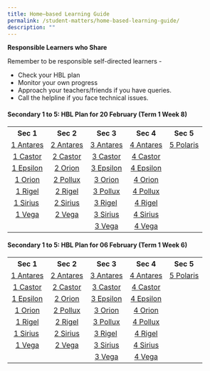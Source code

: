 ```yaml
---
title: Home–based Learning Guide
permalink: /student-matters/home-based-learning-guide/
description: ""
---
```

<p><strong>Responsible Learners who Share</strong></p>
<p>Remember to be responsible self-directed learners -</p>
<ul>
<li>Check your HBL plan</li>
<li>Monitor your own progress</li>
<li>Approach your teachers/friends if you have queries.</li>
<li>Call the helpline if you face technical issues.</li>
</ul>
<h4><strong>Secondary 1 to 5: HBL Plan for 20 February (Term 1 Week 8)</strong></h4>
<table>
<tbody>
<tr>
<th style="text-align: center;">Sec 1</th>
<th style="text-align: center;">Sec 2</th>
<th style="text-align: center;">Sec 3</th>
<th style="text-align: center;">Sec 4</th>
<th style="text-align: center;">Sec 5</th>
</tr>
<tr>
<td style="text-align: center;"><a href="https://northlandsec.moe.edu.sg/qql/slot/u511/Events/2023/HBL%202023/HBL%2020%20Feb%202023/1%20Antares%20HBL%20Plan%20-%20Mon%2020%20Feb.pdf" target="_blank" rel="noopener">1 Antares</a></td>
<td style="text-align: center;"><a href="https://northlandsec.moe.edu.sg/qql/slot/u511/Events/2023/HBL%202023/HBL%2020%20Feb%202023/2%20Antares%20HBL%20Plan%20-%20Mon%2020%20Feb.pdf" target="_blank" rel="noopener">2 Antares</a></td>
<td style="text-align: center;"><a href="https://northlandsec.moe.edu.sg/qql/slot/u511/Events/2023/HBL%202023/HBL%2020%20Feb%202023/3%20Antares%20HBL%20Plan%20-%20Mon%2020%20Feb.pdf" target="_blank" rel="noopener">3 Antares</a></td>
<td style="text-align: center;"><a href="https://northlandsec.moe.edu.sg/qql/slot/u511/Events/2023/HBL%202023/HBL%2020%20Feb%202023/4%20Antares%20HBL%20Plan%20-%20Mon%2020%20Feb.pdf" target="_blank" rel="noopener">4 Antares</a></td>
<td style="text-align: center;"><a href="https://northlandsec.moe.edu.sg/qql/slot/u511/Events/2023/HBL%202023/HBL%2020%20Feb%202023/5%20Polaris%20HBL%20Plan%20-%20Mon%2020%20Feb.pdf" target="_blank" rel="noopener">5 Polaris</a></td>
</tr>
<tr>
<td style="text-align: center;"><a href="https://northlandsec.moe.edu.sg/qql/slot/u511/Events/2023/HBL%202023/HBL%2020%20Feb%202023/1%20Castor%20HBL%20Plan%20-%20Mon%2020%20Feb.pdf" target="_blank" rel="noopener">1 Castor</a></td>
<td style="text-align: center;"><a href="https://northlandsec.moe.edu.sg/qql/slot/u511/Events/2023/HBL%202023/HBL%2020%20Feb%202023/2%20Castor%20HBL%20Plan%20-%20Mon%2020%20Feb.pdf" target="_blank" rel="noopener">2 Castor</a></td>
<td style="text-align: center;"><a href="https://northlandsec.moe.edu.sg/qql/slot/u511/Events/2023/HBL%202023/HBL%2020%20Feb%202023/3%20Castor%20HBL%20Plan%20-%20Mon%2020%20Feb.pdf" target="_blank" rel="noopener">3 Castor</a></td>
<td style="text-align: center;"><a href="https://northlandsec.moe.edu.sg/qql/slot/u511/Events/2023/HBL%202023/HBL%2020%20Feb%202023/4%20Castor%20HBL%20Plan%20-%20Mon%2020%20Feb.pdf" target="_blank" rel="noopener">4 Castor</a></td>
<td style="text-align: center;">&nbsp;</td>
</tr>
<tr>
<td style="text-align: center;"><a href="https://northlandsec.moe.edu.sg/qql/slot/u511/Events/2023/HBL%202023/HBL%2020%20Feb%202023/1%20Epsilon%20HBL%20Plan%20-%20Mon%2020%20Feb.pdf" target="_blank" rel="noopener">1 Epsilon</a></td>
<td style="text-align: center;"><a href="https://northlandsec.moe.edu.sg/qql/slot/u511/Events/2023/HBL%202023/HBL%2020%20Feb%202023/2%20Orion%20HBL%20Plan%20-%20Mon%2020%20Feb.pdf" target="_blank" rel="noopener">2 Orion</a></td>
<td style="text-align: center;"><a href="https://northlandsec.moe.edu.sg/qql/slot/u511/Events/2023/HBL%202023/HBL%2020%20Feb%202023/3%20Epsilon%20HBL%20Plan%20-%20Mon%2020%20Feb.pdf" target="_blank" rel="noopener">3 Epsilon</a></td>
<td style="text-align: center;"><a href="https://northlandsec.moe.edu.sg/qql/slot/u511/Events/2023/HBL%202023/HBL%2020%20Feb%202023/4%20Epsilon%20HBL%20Plan%20-%20Mon%2020%20Feb.pdf" target="_blank" rel="noopener">4 Epsilon</a></td>
<td style="text-align: center;">&nbsp;</td>
</tr>
<tr>
<td style="text-align: center;"><a href="https://northlandsec.moe.edu.sg/qql/slot/u511/Events/2023/HBL%202023/HBL%2020%20Feb%202023/1%20Orion%20HBL%20Plan%20-%20Mon%2020%20Feb.pdf" target="_blank" rel="noopener">1 Orion</a></td>
<td style="text-align: center;"><a href="https://northlandsec.moe.edu.sg/qql/slot/u511/Events/2023/HBL%202023/HBL%2020%20Feb%202023/2%20Pollux%20HBL%20Plan%20-%20Mon%2020%20Feb.pdf" target="_blank" rel="noopener">2 Pollux</a></td>
<td style="text-align: center;"><a href="https://northlandsec.moe.edu.sg/qql/slot/u511/Events/2023/HBL%202023/HBL%2020%20Feb%202023/3%20Orion%20HBL%20Plan%20-%20Mon%2020%20Feb.pdf" target="_blank" rel="noopener">3 Orion</a></td>
<td style="text-align: center;"><a href="https://northlandsec.moe.edu.sg/qql/slot/u511/Events/2023/HBL%202023/HBL%2020%20Feb%202023/4%20Orion%20HBL%20Plan%20-%20Mon%2020%20Feb.pdf" target="_blank" rel="noopener">4 Orion</a></td>
<td style="text-align: center;">&nbsp;</td>
</tr>
<tr>
<td style="text-align: center;"><a href="https://northlandsec.moe.edu.sg/qql/slot/u511/Events/2023/HBL%202023/HBL%2020%20Feb%202023/1%20Rigel%20HBL%20Plan%20-%20Mon%2020%20Feb.pdf" target="_blank" rel="noopener">1 Rigel</a></td>
<td style="text-align: center;"><a href="https://northlandsec.moe.edu.sg/qql/slot/u511/Events/2023/HBL%202023/HBL%2020%20Feb%202023/2%20Rigel%20HBL%20Plan%20-%20Mon%2020%20Feb.pdf" target="_blank" rel="noopener">2 Rigel</a></td>
<td style="text-align: center;"><a href="https://northlandsec.moe.edu.sg/qql/slot/u511/Events/2023/HBL%202023/HBL%2020%20Feb%202023/3%20Pollux%20HBL%20Plan%20-%20Mon%2020%20Feb.pdf" target="_blank" rel="noopener">3 Pollux</a></td>
<td style="text-align: center;"><a href="https://northlandsec.moe.edu.sg/qql/slot/u511/Events/2023/HBL%202023/HBL%2020%20Feb%202023/4%20Pollux%20HBL%20Plan%20-%20Mon%2020%20Feb.pdf" target="_blank" rel="noopener">4 Pollux</a></td>
<td style="text-align: center;">&nbsp;</td>
</tr>
<tr>
<td style="text-align: center;"><a href="https://northlandsec.moe.edu.sg/qql/slot/u511/Events/2023/HBL%202023/HBL%2020%20Feb%202023/1%20Sirius%20HBL%20Plan%20-%20Mon%2020%20Feb.pdf" target="_blank" rel="noopener">1 Sirius</a>&nbsp;</td>
<td style="text-align: center;"><a href="https://northlandsec.moe.edu.sg/qql/slot/u511/Events/2023/HBL%202023/HBL%2020%20Feb%202023/2%20Sirius%20HBL%20Plan%20-%20Mon%2020%20Feb.pdf" target="_blank" rel="noopener">2 Sirius</a></td>
<td style="text-align: center;"><a href="https://northlandsec.moe.edu.sg/qql/slot/u511/Events/2023/HBL%202023/HBL%2020%20Feb%202023/3%20Rigel%20HBL%20Plan%20-%20Mon%2020%20Feb.pdf" target="_blank" rel="noopener">3 Rigel</a>&nbsp;</td>
<td style="text-align: center;"><a href="https://northlandsec.moe.edu.sg/qql/slot/u511/Events/2023/HBL%202023/HBL%2020%20Feb%202023/4%20Rigel%20HBL%20Plan%20-%20Mon%2020%20Feb.pdf" target="_blank" rel="noopener">4 Rigel</a></td>
<td style="text-align: center;">&nbsp;</td>
</tr>
<tr>
<td style="text-align: center;"><a href="https://northlandsec.moe.edu.sg/qql/slot/u511/Events/2023/HBL%202023/HBL%2020%20Feb%202023/1%20Vega%20HBL%20Plan%20-%20Mon%2020%20Feb.pdf" target="_blank" rel="noopener">1 Vega</a></td>
<td style="text-align: center;"><a href="https://northlandsec.moe.edu.sg/qql/slot/u511/Events/2023/HBL%202023/HBL%2020%20Feb%202023/2%20Vega%20HBL%20Plan%20-%20Mon%2020%20Feb.pdf" target="_blank" rel="noopener">2 Vega</a></td>
<td style="text-align: center;"><a href="https://northlandsec.moe.edu.sg/qql/slot/u511/Events/2023/HBL%202023/HBL%2020%20Feb%202023/3%20Sirius%20HBL%20Plan%20-%20Mon%2020%20Feb.pdf" target="_blank" rel="noopener">3 Sirius</a></td>
<td style="text-align: center;"><a href="https://northlandsec.moe.edu.sg/qql/slot/u511/Events/2023/HBL%202023/HBL%2020%20Feb%202023/4%20Sirius%20HBL%20Plan%20-%20Mon%2020%20Feb.pdf" target="_blank" rel="noopener">4 Sirius</a></td>
<td style="text-align: center;">&nbsp;</td>
</tr>
<tr>
<td style="text-align: center;">&nbsp;</td>
<td style="text-align: center;">&nbsp;</td>
<td style="text-align: center;"><a href="https://northlandsec.moe.edu.sg/qql/slot/u511/Events/2023/HBL%202023/HBL%2020%20Feb%202023/3%20Vega%20HBL%20Plan%20-%20Mon%2020%20Feb.pdf" target="_blank" rel="noopener">3 Vega</a></td>
<td style="text-align: center;"><a href="https://northlandsec.moe.edu.sg/qql/slot/u511/Events/2023/HBL%202023/HBL%2020%20Feb%202023/4%20Vega%20HBL%20Plan%20-%20Mon%2020%20Feb.pdf" target="_blank" rel="noopener">4 Vega</a></td>
<td style="text-align: center;">&nbsp;</td>
</tr>
</tbody>
</table>
<h4><strong>Secondary 1 to 5: HBL Plan for 06 February (Term 1 Week 6)</strong></h4>
<table>
<tbody>
<tr>
<th style="text-align: center;">Sec 1</th>
<th style="text-align: center;">Sec 2</th>
<th style="text-align: center;">Sec 3</th>
<th style="text-align: center;">Sec 4</th>
<th style="text-align: center;">Sec 5</th>
</tr>
<tr>
<td style="text-align: center;"><a href="https://northlandsec.moe.edu.sg/qql/slot/u511/Events/2023/HBL%202023/HBL%2006%20Feb%202023/1%20Antares%20HBL%20Plan%20-%20Mon%2006%20Feb.pdf" target="_blank" rel="noopener">1 Antares</a></td>
<td style="text-align: center;"><a href="https://northlandsec.moe.edu.sg/qql/slot/u511/Events/2023/HBL%202023/HBL%2006%20Feb%202023/2%20Antares%20HBL%20Plan%20-%20Mon%2006%20Feb.pdf" target="_blank" rel="noopener">2 Antares</a></td>
<td style="text-align: center;"><a href="https://northlandsec.moe.edu.sg/qql/slot/u511/Events/2023/HBL%202023/HBL%2006%20Feb%202023/3%20Antares%20HBL%20Plan%20-%20Mon%2006%20Feb.pdf" target="_blank" rel="noopener">3 Antares</a></td>
<td style="text-align: center;"><a href="https://northlandsec.moe.edu.sg/qql/slot/u511/Events/2023/HBL%202023/HBL%2006%20Feb%202023/4%20Antares%20HBL%20Plan%20-%20Mon%2006%20Feb.pdf" target="_blank" rel="noopener">4 Antares</a></td>
<td style="text-align: center;"><a href="https://northlandsec.moe.edu.sg/qql/slot/u511/Events/2023/HBL%202023/HBL%2006%20Feb%202023/5%20Polaris%20HBL%20Plan%20-%20Mon%2006%20Feb.pdf" target="_blank" rel="noopener">5 Polaris</a></td>
</tr>
<tr>
<td style="text-align: center;"><a href="https://northlandsec.moe.edu.sg/qql/slot/u511/Events/2023/HBL%202023/HBL%2006%20Feb%202023/1%20Castor%20HBL%20Plan%20-%20Mon%2006%20Feb.pdf" target="_blank" rel="noopener">1 Castor</a></td>
<td style="text-align: center;"><a href="https://northlandsec.moe.edu.sg/qql/slot/u511/Events/2023/HBL%202023/HBL%2006%20Feb%202023/2%20Castor%20HBL%20Plan%20-%20Mon%2006%20Feb.pdf" target="_blank" rel="noopener">2 Castor</a></td>
<td style="text-align: center;"><a href="https://northlandsec.moe.edu.sg/qql/slot/u511/Events/2023/HBL%202023/HBL%2006%20Feb%202023/3%20Castor%20HBL%20Plan%20-%20Mon%2006%20Feb.pdf" target="_blank" rel="noopener">3 Castor</a></td>
<td style="text-align: center;"><a href="https://northlandsec.moe.edu.sg/qql/slot/u511/Events/2023/HBL%202023/HBL%2006%20Feb%202023/4%20Castor%20HBL%20Plan%20-%20Mon%2006%20Feb.pdf" target="_blank" rel="noopener">4 Castor</a></td>
<td style="text-align: center;">&nbsp;</td>
</tr>
<tr>
<td style="text-align: center;"><a href="https://northlandsec.moe.edu.sg/qql/slot/u511/Events/2023/HBL%202023/HBL%2006%20Feb%202023/1%20Epsilon%20HBL%20Plan%20-%20Mon%2006%20Feb.pdf" target="_blank" rel="noopener">1 Epsilon</a></td>
<td style="text-align: center;"><a href="https://northlandsec.moe.edu.sg/qql/slot/u511/Events/2023/HBL%202023/HBL%2006%20Feb%202023/2%20Orion%20HBL%20Plan%20-%20Mon%2006%20Feb.pdf" target="_blank" rel="noopener">2 Orion</a></td>
<td style="text-align: center;"><a href="https://northlandsec.moe.edu.sg/qql/slot/u511/Events/2023/HBL%202023/HBL%2006%20Feb%202023/3%20Epsilon%20HBL%20Plan%20-%20Mon%2006%20Feb.pdf" target="_blank" rel="noopener">3 Epsilon</a></td>
<td style="text-align: center;"><a href="https://northlandsec.moe.edu.sg/qql/slot/u511/Events/2023/HBL%202023/HBL%2006%20Feb%202023/4%20Epsilon%20HBL%20Plan%20-%20Mon%2006%20Feb.pdf" target="_blank" rel="noopener">4 Epsilon</a></td>
<td style="text-align: center;">&nbsp;</td>
</tr>
<tr>
<td style="text-align: center;"><a href="https://northlandsec.moe.edu.sg/qql/slot/u511/Events/2023/HBL%202023/HBL%2006%20Feb%202023/1%20Orion%20HBL%20Plan%20-%20Mon%2006%20Feb.pdf" target="_blank" rel="noopener">1 Orion</a></td>
<td style="text-align: center;"><a href="https://northlandsec.moe.edu.sg/qql/slot/u511/Events/2023/HBL%202023/HBL%2006%20Feb%202023/2%20Pollux%20HBL%20Plan%20-%20Mon%2006%20Feb.pdf" target="_blank" rel="noopener">2 Pollux</a></td>
<td style="text-align: center;"><a href="https://northlandsec.moe.edu.sg/qql/slot/u511/Events/2023/HBL%202023/HBL%2006%20Feb%202023/3%20Orion%20HBL%20Plan%20-%20Mon%2006%20Feb.pdf" target="_blank" rel="noopener">3 Orion</a></td>
<td style="text-align: center;"><a href="https://northlandsec.moe.edu.sg/qql/slot/u511/Events/2023/HBL%202023/HBL%2006%20Feb%202023/4%20Orion%20HBL%20Plan%20-%20Mon%2006%20Feb.pdf" target="_blank" rel="noopener">4 Orion</a></td>
<td style="text-align: center;">&nbsp;</td>
</tr>
<tr>
<td style="text-align: center;"><a href="https://northlandsec.moe.edu.sg/qql/slot/u511/Events/2023/HBL%202023/HBL%2006%20Feb%202023/1%20Rigel%20HBL%20Plan%20-%20Mon%2006%20Feb.pdf" target="_blank" rel="noopener">1 Rigel</a></td>
<td style="text-align: center;"><a href="https://northlandsec.moe.edu.sg/qql/slot/u511/Events/2023/HBL%202023/HBL%2006%20Feb%202023/2%20Rigel%20HBL%20Plan%20-%20Mon%2006%20Feb.pdf" target="_blank" rel="noopener">2 Rigel</a></td>
<td style="text-align: center;"><a href="https://northlandsec.moe.edu.sg/qql/slot/u511/Events/2023/HBL%202023/HBL%2006%20Feb%202023/3%20Pollux%20HBL%20Plan%20-%20Mon%2006%20Feb.pdf" target="_blank" rel="noopener">3 Pollux</a></td>
<td style="text-align: center;"><a href="https://northlandsec.moe.edu.sg/qql/slot/u511/Events/2023/HBL%202023/HBL%2006%20Feb%202023/4%20Pollux%20HBL%20Plan%20-%20Mon%2006%20Feb.pdf" target="_blank" rel="noopener">4 Pollux</a></td>
<td style="text-align: center;">&nbsp;</td>
</tr>
<tr>
<td style="text-align: center;"><a href="https://northlandsec.moe.edu.sg/qql/slot/u511/Events/2023/HBL%202023/HBL%2006%20Feb%202023/1%20Sirius%20HBL%20Plan%20-%20Mon%2006%20Feb.pdf" target="_blank" rel="noopener">1 Sirius</a>&nbsp;</td>
<td style="text-align: center;"><a href="https://northlandsec.moe.edu.sg/qql/slot/u511/Events/2023/HBL%202023/HBL%2006%20Feb%202023/2%20Sirius%20HBL%20Plan%20-%20Mon%2006%20Feb.pdf" target="_blank" rel="noopener">2 Sirius</a></td>
<td style="text-align: center;"><a href="https://northlandsec.moe.edu.sg/qql/slot/u511/Events/2023/HBL%202023/HBL%2006%20Feb%202023/3%20Rigel%20HBL%20Plan%20-%20Mon%2006%20Feb.pdf" target="_blank" rel="noopener">3 Rigel</a>&nbsp;</td>
<td style="text-align: center;"><a href="https://northlandsec.moe.edu.sg/qql/slot/u511/Events/2023/HBL%202023/HBL%2006%20Feb%202023/4%20Rigel%20HBL%20Plan%20-%20Mon%2006%20Feb.pdf" target="_blank" rel="noopener">4 Rigel</a></td>
<td style="text-align: center;">&nbsp;</td>
</tr>
<tr>
<td style="text-align: center;"><a href="https://northlandsec.moe.edu.sg/qql/slot/u511/Events/2023/HBL%202023/HBL%2006%20Feb%202023/1%20Vega%20HBL%20Plan%20-%20Mon%2006%20Feb.pdf" target="_blank" rel="noopener">1 Vega</a></td>
<td style="text-align: center;"><a href="https://northlandsec.moe.edu.sg/qql/slot/u511/Events/2023/HBL%202023/HBL%2006%20Feb%202023/2%20Vega%20HBL%20Plan%20-%20Mon%2006%20Feb.pdf" target="_blank" rel="noopener">2 Vega</a></td>
<td style="text-align: center;"><a href="https://northlandsec.moe.edu.sg/qql/slot/u511/Events/2023/HBL%202023/HBL%2006%20Feb%202023/3%20Sirius%20HBL%20Plan%20-%20Mon%2006%20Feb.pdf" target="_blank" rel="noopener">3 Sirius</a></td>
<td style="text-align: center;"><a href="https://northlandsec.moe.edu.sg/qql/slot/u511/Events/2023/HBL%202023/HBL%2006%20Feb%202023/4%20Sirius%20HBL%20Plan%20-%20Mon%2006%20Feb.pdf" target="_blank" rel="noopener">4 Sirius</a></td>
<td style="text-align: center;">&nbsp;</td>
</tr>
<tr>
<td style="text-align: center;">&nbsp;</td>
<td style="text-align: center;">&nbsp;</td>
<td style="text-align: center;"><a href="https://northlandsec.moe.edu.sg/qql/slot/u511/Events/2023/HBL%202023/HBL%2006%20Feb%202023/3%20Vega%20HBL%20Plan%20-%20Mon%2006%20Feb.pdf" target="_blank" rel="noopener">3 Vega</a></td>
<td style="text-align: center;"><a href="https://northlandsec.moe.edu.sg/qql/slot/u511/Events/2023/HBL%202023/HBL%2006%20Feb%202023/4%20Vega%20HBL%20Plan%20-%20Mon%2006%20Feb.pdf" target="_blank" rel="noopener">4 Vega</a></td>
</tr>
</tbody>
</table>